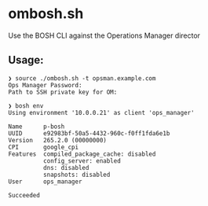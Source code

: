 # ombosh.sh

Use the BOSH CLI against the Operations Manager director

## Usage:

```
❯ source ./ombosh.sh -t opsman.example.com
Ops Manager Password:
Path to SSH private key for OM:

❯ bosh env
Using environment '10.0.0.21' as client 'ops_manager'

Name      p-bosh
UUID      e92983bf-50a5-4432-960c-f0ff1fda6e1b
Version   265.2.0 (00000000)
CPI       google_cpi
Features  compiled_package_cache: disabled
          config_server: enabled
          dns: disabled
          snapshots: disabled
User      ops_manager

Succeeded
```

